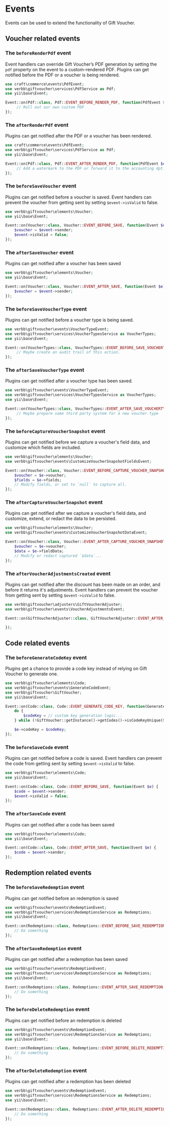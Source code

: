 # Events
Events can be used to extend the functionality of Gift Voucher.

## Voucher related events

### The `beforeRenderPdf` event
Event handlers can override Gift Voucher’s PDF generation by setting the `pdf` property on the event to a custom-rendered PDF.
Plugins can get notified before the PDF or a voucher is being rendered.

```php
use craft\commerce\events\PdfEvent;
use verbb\giftvoucher\services\PdfService as Pdf;
use yii\base\Event;

Event::on(Pdf::class, Pdf::EVENT_BEFORE_RENDER_PDF, function(PdfEvent $e) {
     // Roll out our own custom PDF
});
```

### The `afterRenderPdf` event
Plugins can get notified after the PDF or a voucher has been rendered.

```php
use craft\commerce\events\PdfEvent;
use verbb\giftvoucher\services\PdfService as Pdf;
use yii\base\Event;

Event::on(Pdf::class, Pdf::EVENT_AFTER_RENDER_PDF, function(PdfEvent $e) {
     // Add a watermark to the PDF or forward it to the accounting dpt.
});
```

### The `beforeSaveVoucher` event
Plugins can get notified before a voucher is saved. Event handlers can prevent the voucher from getting sent by setting `$event->isValid` to false.

```php
use verbb\giftvoucher\elements\Voucher;
use yii\base\Event;

Event::on(Voucher::class, Voucher::EVENT_BEFORE_SAVE, function(Event $e) {
    $voucher = $event->sender;
    $event->isValid = false;
});
```

### The `afterSaveVoucher` event
Plugins can get notified after a voucher has been saved

```php
use verbb\giftvoucher\elements\Voucher;
use yii\base\Event;

Event::on(Voucher::class, Voucher::EVENT_AFTER_SAVE, function(Event $e) {
    $voucher = $event->sender;
});
```

### The `beforeSaveVoucherType` event
Plugins can get notified before a voucher type is being saved.

```php
use verbb\giftvoucher\events\VoucherTypeEvent;
use verbb\giftvoucher\services\VoucherTypesService as VoucherTypes;
use yii\base\Event;

Event::on(VoucherTypes::class, VoucherTypes::EVENT_BEFORE_SAVE_VOUCHERTYPE, function(VoucherTypeEvent $e) {
     // Maybe create an audit trail of this action.
});
```

### The `afterSaveVoucherType` event
Plugins can get notified after a voucher type has been saved.

```php
use verbb\giftvoucher\events\VoucherTypeEvent;
use verbb\giftvoucher\services\VoucherTypesService as VoucherTypes;
use yii\base\Event;

Event::on(VoucherTypes::class, VoucherTypes::EVENT_AFTER_SAVE_VOUCHERTYPE, function(VoucherTypeEvent $e) {
     // Maybe prepare some third party system for a new voucher type
});
```

### The `beforeCaptureVoucherSnapshot` event
Plugins can get notified before we capture a voucher's field data, and customize which fields are included.

```php
use verbb\giftvoucher\elements\Voucher;
use verbb\giftvoucher\events\CustomizeVoucherSnapshotFieldsEvent;

Event::on(Voucher::class, Voucher::EVENT_BEFORE_CAPTURE_VOUCHER_SNAPSHOT, function(CustomizeVoucherSnapshotFieldsEvent $e) {
    $voucher = $e->voucher;
    $fields = $e->fields;
    // Modify fields, or set to `null` to capture all.
});
```

### The `afterCaptureVoucherSnapshot` event
Plugins can get notified after we capture a voucher's field data, and customize, extend, or redact the data to be persisted.

```php
use verbb\giftvoucher\elements\Voucher;
use verbb\giftvoucher\events\CustomizeVoucherSnapshotDataEvent;

Event::on(Voucher::class, Voucher::EVENT_AFTER_CAPTURE_VOUCHER_SNAPSHOT, function(CustomizeVoucherSnapshotFieldsEvent $e) {
    $voucher = $e->voucher;
    $data = $e->fieldData;
    // Modify or redact captured `$data`...
});
```

### The `afterVoucherAdjustmentsCreated` event
Plugins can get notified after the discount has been made on an order, and before it returns it's adjustments. Event handlers can prevent the voucher from getting sent by setting `$event->isValid` to false.

```php
use verbb\giftvoucher\adjusters\GiftVoucherAdjuster;
use verbb\giftvoucher\events\VoucherAdjustmentsEvent;

Event::on(GiftVoucherAdjuster::class, GiftVoucherAdjuster::EVENT_AFTER_VOUCHER_ADJUSTMENTS_CREATED, function(VoucherAdjustmentsEvent $e) {

});
```


## Code related events

### The `beforeGenerateCodeKey` event
Plugins get a chance to provide a code key instead of relying on Gift Voucher to generate one.

```php
use verbb\giftvoucher\elements\Code;
use verbb\giftvoucher\events\GenerateCodeEvent;
use verbb\giftvoucher\GiftVoucher;
use yii\base\Event;

Event::on(Code::class, Code::EVENT_GENERATE_CODE_KEY, function(GenerateCodeEvent $e) {
    do {
        $codeKey = // custom key generation logic...
    } while (!GiftVoucher::getInstance()->getCodes()->isCodeKeyUnique($codeKey));

    $e->codeKey = $codeKey;
});
```

### The `beforeSaveCode` event
Plugins can get notified before a code is saved. Event handlers can prevent the code from getting sent by setting `$event->isValid` to false.

```php
use verbb\giftvoucher\elements\Code;
use yii\base\Event;

Event::on(Code::class, Code::EVENT_BEFORE_SAVE, function(Event $e) {
    $code = $event->sender;
    $event->isValid = false;
});
```

### The `afterSaveCode` event
Plugins can get notified after a code has been saved

```php
use verbb\giftvoucher\elements\Code;
use yii\base\Event;

Event::on(Code::class, Code::EVENT_AFTER_SAVE, function(Event $e) {
    $code = $event->sender;
});
```


## Redemption related events

### The `beforeSaveRedemption` event
Plugins can get notified before an redemption is saved

```php
use verbb\giftvoucher\events\RedemptionEvent;
use verbb\giftvoucher\services\RedemptionsService as Redemptions;
use yii\base\Event;

Event::on(Redemptions::class, Redemptions::EVENT_BEFORE_SAVE_REDEMPTION, function(RedemptionEvent $e) {
    // Do something
});
```

### The `afterSaveRedemption` event
Plugins can get notified after a redemption has been saved

```php
use verbb\giftvoucher\events\RedemptionEvent;
use verbb\giftvoucher\services\RedemptionsService as Redemptions;
use yii\base\Event;

Event::on(Redemptions::class, Redemptions::EVENT_AFTER_SAVE_REDEMPTION, function(RedemptionEvent $e) {
    // Do something
});
```

### The `beforeDeleteRedemption` event
Plugins can get notified before an redemption is deleted

```php
use verbb\giftvoucher\events\RedemptionEvent;
use verbb\giftvoucher\services\RedemptionsService as Redemptions;
use yii\base\Event;

Event::on(Redemptions::class, Redemptions::EVENT_BEFORE_DELETE_REDEMPTION, function(RedemptionEvent $e) {
    // Do something
});
```

### The `afterDeleteRedemption` event
Plugins can get notified after a redemption has been deleted

```php
use verbb\giftvoucher\events\RedemptionEvent;
use verbb\giftvoucher\services\RedemptionsService as Redemptions;
use yii\base\Event;

Event::on(Redemptions::class, Redemptions::EVENT_AFTER_DELETE_REDEMPTION, function(RedemptionEvent $e) {
    // Do something
});
```
